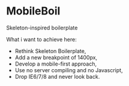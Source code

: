MobileBoil
===================

Skeleton-inspired boilerplate

What i want to achieve here:

* Rethink Skeleton Boilerplate,
* Add a new breakpoint of 1400px,
* Develop a mobile-first approach,
* Use no server compiling and no Javascript,
* Drop IE6/7/8 and never look back.
